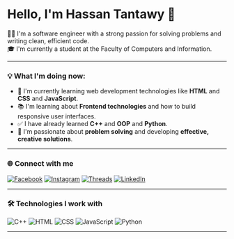 # Hello, I'm Hassan Tantawy 👋

👨‍💻 I'm a software engineer with a strong passion for solving problems and writing clean, efficient code.  
🎓 I'm currently a student at the Faculty of Computers and Information.

---

### 💡 What I'm doing now:

- 🧠 I'm currently learning web development technologies like **HTML** and **CSS** and **JavaScript**.
- 📚 I'm learning about **Frontend technologies** and how to build responsive user interfaces.
- ✅ I have already learned **C++** and **OOP** and **Python**.
- 🎯 I'm passionate about **problem solving** and developing **effective, creative solutions**.

---

### 🌐 Connect with me

[![Facebook](https://img.shields.io/badge/Facebook-1877F2?style=for-the-badge&logo=facebook&logoColor=white)](https://www.facebook.com/hassan.tantawy.794?mibextid=wwXIfr)
[![Instagram](https://img.shields.io/badge/Instagram-E4405F?style=for-the-badge&logo=instagram&logoColor=white)](https://www.instagram.com/hassan.tantawy.794?igsh=MWNrMmw3cnJ5bnhlaA%3D%3D&utm_source=qr)
[![Threads](https://img.shields.io/badge/Threads-000000?style=for-the-badge&logo=threads&logoColor=white)](https://www.threads.com/@hassan.tantawy.794?igshid=NTc4MTIwNjQ2YQ==)
[![LinkedIn](https://img.shields.io/badge/LinkedIn-0A66C2?style=for-the-badge&logo=linkedin&logoColor=white)](https://www.linkedin.com/in/hassan-tantawy-39ab27363)

---

### 🛠️ Technologies I work with

![C++](https://img.shields.io/badge/C++-00599C?style=flat-square&logo=c%2b%2b&logoColor=white)
![HTML](https://img.shields.io/badge/HTML5-E34F26?style=flat-square&logo=html5&logoColor=white)
![CSS](https://img.shields.io/badge/CSS3-1572B6?style=flat-square&logo=css3&logoColor=white)
![JavaScript](https://img.shields.io/badge/JavaScript-F7DF1E?style=flat-square&logo=javascript&logoColor=black)
![Python](https://img.shields.io/badge/Python-3776AB?style=flat-square&logo=python&logoColor=white)

---
